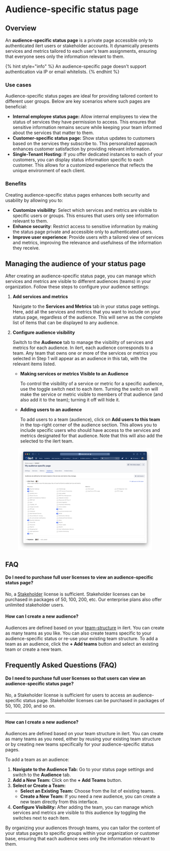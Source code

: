 # Audience-specific status page

## Overview

An **audience-specific status page** is a private page accessible only to authenticated ilert users or stakeholder accounts. It dynamically presents services and metrics tailored to each user's team assignments, ensuring that everyone sees only the information relevant to them.

{% hint style="info" %}
An audience-specific page doesn't support authentication via IP or email whitelists.
{% endhint %}

### Use cases

Audience-specific status pages are ideal for providing tailored content to different user groups. Below are key scenarios where such pages are beneficial:

* **Internal employee status page:** Allow internal employees to view the status of services they have permission to access. This ensures that sensitive information remains secure while keeping your team informed about the services that matter to them.
* **Customer-specific status page:** Show status updates to customers based on the services they subscribe to. This personalized approach enhances customer satisfaction by providing relevant information.
* **Single-Tenant Hosting:** If you offer dedicated instances to each of your customers, you can display status information specific to each customer. This allows for a customized experience that reflects the unique environment of each client.

### Benefits

Creating audience-specific status pages enhances both security and usability by allowing you to:

* **Customize visibility**: Select which services and metrics are visible to specific users or groups. This ensures that users only see information relevant to them.
* **Enhance security**: Restrict access to sensitive information by making the status page private and accessible only to authenticated users.
* **Improve user experience**: Provide users with a tailored view of services and metrics, improving the relevance and usefulness of the information they receive.

## Managing the audience of your status page

After creating an audience-specific status page, you can manage which services and metrics are visible to different audiences (teams) in your organization. Follow these steps to configure your audience settings:

1.  **Add services and metrics**

    Navigate to the **Services and Metrics** tab in your status page settings. Here, add all the services and metrics that you want to include on your status page, regardless of the audience. This will serve as the complete list of items that can be displayed to any audience.
2.  **Configure audience visibility**

    Switch to the **Audience** tab to manage the visibility of services and metrics for each audience. In ilert, each audience corresponds to a team. Any team that owns one or more of the services or metrics you selected in Step 1 will appear as an audience in this tab, with the relevant items listed.

    *   **Making services or metrics Visible to an Audience**

        To control the visibility of a service or metric for a specific audience, use the toggle switch next to each item. Turning the switch on will make the service or metric visible to members of that audience (and also add it to the team); turning it off will hide it.&#x20;
    *   **Adding users to an audience**

        To add users to a team (audience), click on **Add users to this team** in the top-right corner of the audience section. This allows you to include specific users who should have access to the services and metrics designated for that audience. Note that this will also add the selected to the ilert team.

<figure><img src="../../.gitbook/assets/Screenshot 2024-10-07 at 18.31.13.png" alt=""><figcaption></figcaption></figure>

## FAQ

#### Do I need to purchase full user licenses to view an audience-specific status page?

No, a [Stakeholder](../../user-administration/teams.md#team-roles) license is sufficient. Stakeholder licenses can be purchased in packages of 50, 100, 200, etc. Our enterprise plans also offer unlimited stakeholder users.&#x20;

#### How can I create a new audience?

Audiences are defined based on your [team-structure](../../user-administration/teams.md) in ilert. You can create as many teams as you like. You can also create teams specific to your audience-specific status or re-use your existing team structure. To add a team as an audience, click the **+ Add teams** button and select an existing team or create a new team.



## Frequently Asked Questions (FAQ)

#### Do I need to purchase full user licenses so that users can view an audience-specific status page?

No, a Stakeholder license is sufficient for users to access an audience-specific status page. Stakeholder licenses can be purchased in packages of 50, 100, 200, and so on.&#x20;

***

#### How can I create a new audience?

Audiences are defined based on your team structure in ilert. You can create as many teams as you need, either by reusing your existing team structure or by creating new teams specifically for your audience-specific status pages.

To add a team as an audience:

1. **Navigate to the Audience Tab:** Go to your status page settings and switch to the **Audience** tab.
2. **Add a New Team:** Click on the **+ Add Teams** button.
3. **Select or Create a Team:**
   * **Select an Existing Team:** Choose from the list of existing teams.
   * **Create a New Team:** If you need a new audience, you can create a new team directly from this interface.
4. **Configure Visibility:** After adding the team, you can manage which services and metrics are visible to this audience by toggling the switches next to each item.

By organizing your audiences through teams, you can tailor the content of your status pages to specific groups within your organization or customer base, ensuring that each audience sees only the information relevant to them.


